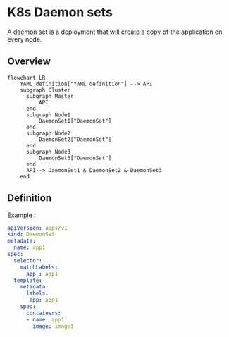# K8s Daemon sets

A daemon set is a deployment that will create a copy of the application on every node.

## Overview

```mermaid
flowchart LR
    YAML_definition["YAML definition"] --> API
    subgraph Cluster
      subgraph Master
          API
      end
      subgraph Node1
          DaemonSet1["DaemonSet"]
      end
      subgraph Node2
          DaemonSet2["DaemonSet"]
      end
      subgraph Node3
          DaemonSet3["DaemonSet"]
      end
      API--> DaemonSet1 & DaemonSet2 & DaemonSet3
    end
```

## Definition

Example :

```yaml
apiVersion: apps/v1
kind: DaemonSet
metadata:
  name: app1
spec:
  selector:
    matchLabels:
      app : app1
  template:
    metadata:
      labels:
       app: app1
    spec:
      containers:
      - name: app1
        image: image1
```
